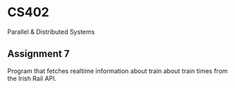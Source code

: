 # CS402
Parallel &amp; Distributed Systems

## Assignment 7
Program that fetches realtime information about train about train times from the Irish Rail API.
